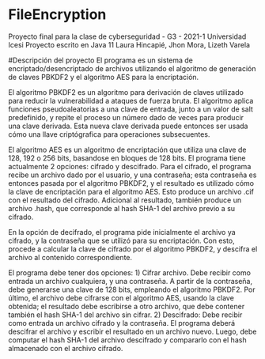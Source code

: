 # FileEncryption
Proyecto final para la clase de cyberseguridad - G3 - 2021-1
Universidad Icesi
Proyecto escrito en Java 11
Laura Hincapié, Jhon Mora, Lizeth Varela

#Descripción del proyecto
El programa es un sistema de encriptado/desencriptado de archivos utilizando el algoritmo de generación de claves PBKDF2 y el algoritmo AES para la encriptación.

El algoritmo PBKDF2 es un algoritmo para derivación de claves utilizado para reducir la vulnerabilidad a ataques de fuerza bruta. El algoritmo aplica funciones pseudoaleatorias a una clave de entrada, junto a un valor de salt predefinido, y repite el proceso un número dado de veces para producir una clave derivada. Esta nueva clave derivada puede entonces ser usada cómo una llave criptógrafica para operaciones subsecuentes.

El algoritmo AES es un algoritmo de encriptación que utiliza una clave de 128, 192 o 256 bits, basandose en bloques de 128 bits.
El programa tiene actualmente 2 opciones: cifrado y descifrado. Para el cifrado, el programa recibe un archivo dado por el usuario, y una contraseña; esta contraseña es entonces pasada por el algoritmo PBKDF2, y el resultado es utilizado cómo la clave de encriptación para el algoritmo AES. Esto produce un archivo .cif con el resultado del cifrado. Adicional al resultado, también produce un archivo .hash, que corresponde al hash SHA-1 del archivo previo a su cifrado.

En la opción de decifrado, el programa pide inicialmente el archivo ya cifrado, y la contraseña que se utilizó para su encriptación. Con esto, procede a calcular la clave de cifrado por el algoritmo PBKDF2, y descifra el archivo al contenido correspondiente.





El programa debe tener dos opciones: 1) Cifrar archivo. Debe recibir como entrada un archivo cualquiera, y una contraseña. A partir de la contraseña, debe generarse una clave de 128 bits, empleando el algoritmo PBKDF2. Por último, el archivo debe cifrarse con el algoritmo AES, usando la clave obtenida; el resultado debe escribirse a otro archivo, que debe contener también el hash SHA-1 del archivo sin cifrar. 2) Descifrado: Debe recibir como entrada un archivo cifrado y la contraseña. El programa deberá descifrar el archivo y escribir el resultado en un archivo nuevo. Luego, debe computar el hash SHA-1 del archivo descifrado y compararlo con el hash almacenado con el archivo cifrado.